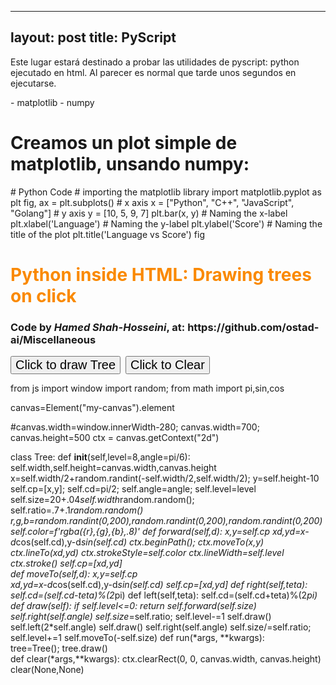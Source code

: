 

---
layout: post
title: PyScript
---

Este lugar estará destinado a probar las utilidades de pyscript: python ejecutado en html. Al parecer es normal que tarde unos segundos en ejecutarse.

<html>
<head>
<!--code at: https://github.com/ostad-ai/Miscellaneous-->
<script defer src="https://pyscript.net/alpha/pyscript.min.js"></script>

<!--
<py-config>
    packages = [
        "numpy",
        "matplotlib.pyplot"
        "matplotlib.animations"
        "collections"
    ]
    plugins = [
        "https://pyscript.net/latest/plugins/python/py_tutor.py"
    ]
</py-config>

py-env preinstala una libreria externa, se demora en cargar
<py-env>
- sentence-transformers
</py-env>
-->

<py-env>
    - matplotlib
    - numpy
</py-env>

</head>

<body>

<div class="mydiv" id="py-out"></div>

<h1> Creamos un plot simple de matplotlib, unsando numpy:</h1>

<div id="plot-python">
</div>

<py-script output="plot-python">
    # Python Code
    # importing the matplotlib library
    import matplotlib.pyplot as plt
    fig, ax = plt.subplots()
    # x axis
    x = ["Python", "C++", "JavaScript", "Golang"]
    # y axis
    y = [10, 5, 9, 7]
    plt.bar(x, y)
    # Naming the x-label
    plt.xlabel('Language')
    # Naming the y-label
    plt.ylabel('Score')
    # Naming the title of the plot
    plt.title('Language vs Score')
    fig
</py-script>


<h1 style="color:#fa8900;">Python inside HTML: Drawing trees on click</h1>
<h3>Code by <i>Hamed Shah-Hosseini</i>, at: https://github.com/ostad-ai/Miscellaneous </h3>

<button style="font-size:20px" id="mybutton" pys-onClick="run">Click to draw Tree</button>&nbsp;
<button style="font-size:20px" id="mybutton2" pys-onClick="clear">Click to Clear</button>

<div><canvas id="my-canvas"></canvas></div>

<py-script>
from js import window
import random; 
from math import pi,sin,cos

canvas=Element("my-canvas").element

#canvas.width=window.innerWidth-280; 
canvas.width=700; 
canvas.height=500
ctx = canvas.getContext("2d")

class Tree:
    def __init__(self,level=8,angle=pi/6):
        self.width,self.height=canvas.width,canvas.height    
        x=self.width/2+random.randint(-self.width/2,self.width/2); 
        y=self.height-10
        self.cp=[x,y]; 
        self.cd=pi/2; 
        self.angle=angle; 
        self.level=level
        self.size=20+.04*self.width*random.random(); 
        self.ratio=.7+.1*random.random() 
        r,g,b=random.randint(0,200),random.randint(0,200),random.randint(0,200)
        self.color=f'rgba({r},{g},{b},.8)' 
    def forward(self,d):
        x,y=self.cp
        xd,yd=x-d*cos(self.cd),y-d*sin(self.cd)
        ctx.beginPath();
        ctx.moveTo(x,y)
        ctx.lineTo(xd,yd)
        ctx.strokeStyle=self.color
        ctx.lineWidth=self.level
        ctx.stroke()
        self.cp=[xd,yd]     
    def moveTo(self,d):
        x,y=self.cp   
        xd,yd=x-d*cos(self.cd),y-d*sin(self.cd)
        self.cp=[xd,yd]
    def right(self,teta):
        self.cd=(self.cd-teta)%(2*pi)
    def left(self,teta):
        self.cd=(self.cd+teta)%(2*pi)
    def draw(self):
        if self.level<=0: return
        self.forward(self.size)
        self.right(self.angle)
        self.size*=self.ratio; self.level-=1
        self.draw()
        self.left(2*self.angle)
        self.draw()
        self.right(self.angle)
        self.size/=self.ratio; self.level+=1
        self.moveTo(-self.size)
def run(*args, **kwargs):    
    tree=Tree(); tree.draw()    
def clear(*args,**kwargs):
    ctx.clearRect(0, 0, canvas.width, canvas.height)
clear(None,None)
</py-script>


</body>
</html>



